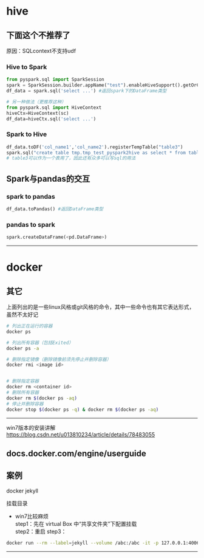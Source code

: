 
# hive
## 下面这个不推荐了
原因：SQLcontext不支持udf

### Hive to Spark
```py
from pyspark.sql import SparkSession
spark = SparkSession.builder.appName("test").enableHiveSupport().getOrCreate()
df_data = spark.sql('select ...') #返回spark下的DataFrame类型

# 另一种做法（更推荐这种）
from pyspark.sql import HiveContext
hiveCtx=HiveContext(sc)
df_data=hiveCtx.sql('select ...')
```
### Spark to Hive
```py
df_data.toDF('col_name1','col_name2').registerTempTable("table3")
spark.sql("create table tmp.tmp_test_pyspark2hive as select * from table3")
# table3可以作为一个表用了，因此还有众多可以写sql的用法
```

## Spark与pandas的交互
### spark to pandas

```py
df_data.toPandas() #返回DataFrame类型
```
### pandas to spark
```py
spark.createDataFrame(<pd.DataFrame>)
```


-------------------------------------------



# docker
## 其它
上面列出的是一些linux风格或git风格的命令，其中一些命令也有其它表达形式，虽然不太好记  

```bash
# 列出正在运行的容器
docker ps

# 列出所有容器（包括Exited）
docker ps -a

# 删除指定镜像（删除镜像前须先停止并删除容器）
docker rmi <image id>


# 删除指定容器
docker rm <container id>
# 删除所有容器
docker rm $(docker ps -aq)
# 停止并删除容器
docker stop $(docker ps -q) & docker rm $(docker ps -aq)

```

------------------------------------
win7版本的安装讲解  
https://blog.csdn.net/u013810234/article/details/78483055


docs.docker.com/engine/userguide
---------------------------------

## 案例
docker jekyll

挂载目录
- win7比较麻烦  
step1：先在 virtual Box 中“共享文件夹”下配置挂载  
step2：重启
step3：  
```bash
docker run --rm --label=jekyll --volume /abc:/abc -it -p 127.0.0.1:4006:4000 jekyll/jekyll bash
```


-------------------------------------------------
